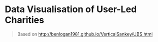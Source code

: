 # Data Visualisation of User-Led Charities

> Based on http://benlogan1981.github.io/VerticalSankey/UBS.html
